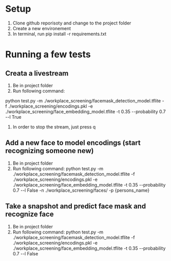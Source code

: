 # Setup

1. Clone github reporisoty and change to the project folder
1. Create a new environement
1. In terminal, run pip install -r requirements.txt

# Running a few tests

## Creata a livestream

1. Be in project folder
1. Run following command:

  python test.py -m ./workplace_screening/facemask_detection_model.tflite -f ./workplace_screening/encodings.pkl -e ./workplace_screening/face_embedding_model.tflite -t 0.35 --probability 0.7 --l True
  
1. In order to stop the stream, just press q
  
## Add a new face to model encodings (start recognizing someone new)

1. Be in project folder
1. Run following command:
   python test.py -m ./workplace_screening/facemask_detection_model.tflite -f ./workplace_screening/encodings.pkl -e ./workplace_screening/face_embedding_model.tflite -t 0.35 --probability 0.7 --l False -n ./workplace_screening/faces/ -p {persons_name}
   
## Take a snapshot and predict face mask and recognize face

1. Be in project folder
1. Run following command:
   python test.py -m ./workplace_screening/facemask_detection_model.tflite -f ./workplace_screening/encodings.pkl -e ./workplace_screening/face_embedding_model.tflite -t 0.35 --probability 0.7 --l False
